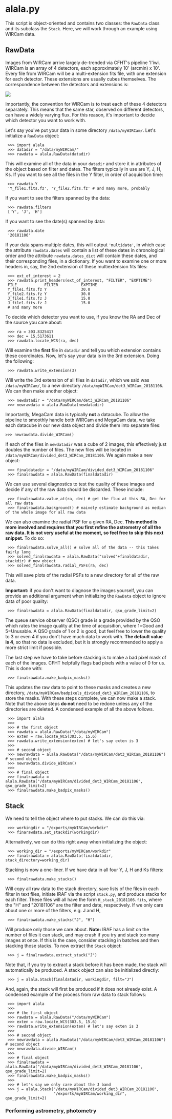 # alala.py

This script is object-oriented and contains two classes: the `RawData` class and its subclass the `Stack`. Here, we will work through an example using WIRCam data. 

## RawData

Images from WIRCam arrive largely de-trended via CFHT's pipeline 'I'iwi. WIRCam is an array of 4 detectors, each approximately 10' (arcmin) x 10'.  Every file from WIRCam will be a multi-extension fits file, with one extension for each detector. These extensions are usually cubes themselves. The correspondence between the detectors and extensions is:

![](https://github.com/nvieira-mcgill/alala/blob/master/images/wircam_detectors.png?raw=true)

Importantly, the convention for WIRCam is to treat each of these 4 detectors separately. This means that the same star, observed on different detectors, can have a widely varying flux. For this reason, it's important to decide which detector you want to work with. 

Let's say you've put your data in some directory `/data/myWIRCam/`. Let's initialize a `RawData` object:

     >>> import alala 
     >>> datadir = "/data/myWIRCam/" 
     >>> rawdata = alala.RawData(datadir)

This will examine all of the data in your `datadir` and store it in attributes of the object based on filter and dates. The filters typically in use are Y, J, H, Ks. If you want to see all the files in the Y filter, in order of acquisition time:

     >>> rawdata.Y
     'Y_file1.fits.fz', 'Y_file2.fits.fz' # and many more, probably

If you want to see the filters spanned by the data:

     >>> rawdata.filters
     ['Y', 'J', 'H']

If you want to see the date(s) spanned by data: 

     >>> rawdata.date
     '20181106'

If your data spans multiple dates, this will output `'multidate'`, in which case the attribute `rawdata.dates` will contain a list of these dates in chronological order and the attribute `rawdata.dates_dict` will contain these dates, and their corresponding files, in a dictionary. If you want to examine one or more headers in, say, the 2nd extension of these multiextension fits files:

     >>> ext_of_interest = 2
     >>> rawdata.print_headers(ext_of_interest, "FILTER", "EXPTIME")
     FILE            FILTER          EXPTIME
     Y_file1.fits.fz Y               30.0
     Y_file2.fits.fz Y               30.0
     J_file1.fits.fz J               15.0
     J_file1.fits.fz J               15.0
     # and many more 

To decide which detector you want to use, if you know the RA and Dec of the source you care about: 

     >>> ra = 303.8325417
     >>> dec = 15.5173611
     >>> rawdata.locate_WCS(ra, dec)

Will examine the **first** file in `datadir` and tell you which extension contains these coordinates. Now, let's say your data is in the 3rd extension. Doing the following:

     >>> rawdata.write_extension(3)

Will write the 3rd extension of all files in `datadir`, which we said was `/data/myWIRCam/`, to a new directory 
`/data/myWIRCam/det3_WIRCam_20181106`. We can then make another object:

     >>> newdatadir = "/data/myWIRCam/det3_WIRCam_20181106"
     >>> newrawdata = alala.RawData(newdatadir)

Importantly, MegaCam data is typically **not** a datacube. To allow the pipeline to smoothly handle both WIRCam and MegaCam data, we take each datacube in our new data object and divide them into separate files: 

    >>> newrawdata.divide_WIRCam()

If each of the files in `newdatadir` was a cube of 2 images, this effectively just doubles the number of files. The new files will be located in `/data/myWIRCam/divided_det3_WIRCam_20181106`. We again make a new object: 

     >>> finaldatadir = "/data/myWIRCam/divided_det3_WIRCam_20181106"
     >>> finalrawdata = alala.RawData(finaldatadir)

We can use several diagnostics to test the quality of these images and decide if any of the raw data should be discarded. These include: 

     >>> finalrawdata.value_at(ra, dec) # get the flux at this RA, Dec for all raw data
     >>> finalrawdata.background() # naively estimate background as median of the whole image for all raw data

We can also examine the radial PSF for a given RA, Dec. **This method is more involved and requires that you first refine the astrometry of all the raw data. It is not very useful at the moment, so feel free to skip this next snippet.** To do so: 

     >>> finalrawdata.solve_all() # solve all of the data -- this takes fairly long 
     >>> solved_finalrawdata = alala.RawData("solved"+finaldatadir, stackdir) # new object
     >>> solved_finalrawdata.radial_PSFs(ra, dec)

This will save plots of the radial PSFs to a new directory for all of the raw data.

**Important:** if you don't want to diagnose the images yourself, you can provide an additional argument when initializing the `RawData` object to ignore data of poor quality:

     >>> finalrawdata = alala.RawData(finaldatadir, qso_grade_limit=2)

The queue service observer (QSO) grade is a grade provided by the QSO which rates the image quality at the time of acquisition, where 1=Good and 5=Unusable. A QSO grade of 1 or 2 is good, but feel free to lower the quality to 3 or even 4 if you don't have much data to work with. **The default value is 4**, so that no data is excluded, but it is strongly recommended to apply a more strict limit if possible.

The last step we have to take before stacking is to make a bad pixel mask of each of the images. CFHT helpfully flags bad pixels with a value of 0 for us. This is done with:

     >>> finalrawdata.make_badpix_masks()

This updates the raw data to point to these masks and creates a new directory, `/data/myWIRCam/badpixels_divided_det3_WIRCam_20181106`, to store the masks. With these steps complete, we can now make a stack. Note that the above steps **do not** need to be redone unless any of the directories are deleted. A condensed example of all the above follows. 

     >>> import alala
     >>>
     >>> # the first object 
     >>> rawdata = alala.RawData("/data/myWIRCam")
     >>> exten = raw.locate_WCS(303.5, 15.6)
     >>> rawdata.write_extension(exten) # let's say exten is 3
     >>>
     >>> # second object
     >>> newrawdata = alala.RawData("/data/myWIRCam/det3_WIRCam_20181106") # second object
     >>> newrawdata.divide_WIRCam()
     >>>
     >>> # final object 
     >>> finalrawdata = alala.RawData("/data/myWIRCam/divided_det3_WIRCam_20181106", qso_grade_limit=2)
     >>> finalrawdata.make_badpix_masks()

## Stack

We need to tell the object where to put stacks. We can do this via:

     >>> workingdir = "/exports/myWIRCam/workdir"
     >>> finarawdata.set_stackdir(workingdir)

Alternatively, we can do this right away when initializing the object: 

     >>> working_dir = "/exports/myWIRCam/workdir"
     >>> finalrawdata = alala.RawData(finaldatadir, stack_directory=working_dir)

Stacking is now a one-liner. If we have data in all four Y, J, H and Ks filters:

     >>> finalrawdata.make_stacks()

Will copy all raw data to the stack directory, save lists of the files in each filter in text files, initiate IRAF via the script `stack.py`, and produce stacks for each filter. These files will all have the form `H_stack_20181106.fits`, where the "H" and "20181106" are the filter and date, respectively. If we only care about one or more of the filters, e.g. J and H, 

     >>> finalrawdata.make_stacks("J", "H")

Will produce only those we care about. **Note:** IRAF has a limit on the number of files it can stack, and may crash if you try and stack too many images at once. If this is the case, consider stacking in batches and then stacking those stacks. To now extract the `Stack` object:

     >>> j = finalrawdata.extract_stack("J")

Note that, if you try to extract a stack before it has been made, the stack will automatically be produced. A stack object can also be initialized directly:

     >>> j = alala.Stack(finaldatadir, workingdir, filt="J")

And, again, the stack will first be produced if it does not already exist. A condensed example of the process from raw data to stack follows: 

     >>> import alala
     >>>
     >>> # the first object 
     >>> rawdata = alala.RawData("/data/myWIRCam")
     >>> exten = raw.locate_WCS(303.5, 15.6)
     >>> rawdata.write_extension(exten) # let's say exten is 3
     >>>
     >>> # second object
     >>> newrawdata = alala.RawData("/data/myWIRCam/det3_WIRCam_20181106") # second object
     >>> newrawdata.divide_WIRCam()
     >>>
     >>> # final object 
     >>> finalrawdata = alala.RawData("/data/myWIRCam/divided_det3_WIRCam_20181106", qso_grade_limit=2)
     >>> finalrawdata.make_badpix_masks()
     >>>
     >>> # let's say we only care about the J band 
     >>> j = alala.Stack("/data/myWIRCam/divided_det3_WIRCam_20181106", 
                         "/exports/myWIRCam/working_dir", qso_grade_limit=2)

### Performing astrometry, photometry 

